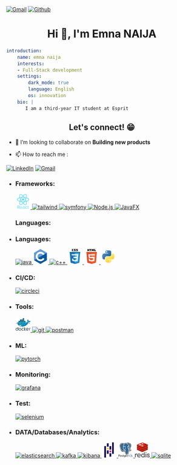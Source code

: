 [![Gmail](https://img.shields.io/badge/-emnanaija-c14438?style=flat&logo=Gmail&logoColor=white)](mailto:emnanaija@gmail.com) 
[![Github](https://img.shields.io/github/followers/emnanaija?label=Follow&style=social)](https://github.com/emnanaija) 

<h1 align="center">Hi 👋, I'm Emna NAIJA</h1>



``` yaml
introduction:
    name: emna naija
    interests:
    - Full-Stack development
    settings:
        dark_mode: true
        language: English
        os: innovation
    bio: |
       I am a third-year IT student at Esprit 
```

<h2 align="center">
    <b>Let's connect! 😁</b>
</h2>


- 👯 I’m looking to collaborate on **Building new products**

- 📫 How to reach me :

[![LinkedIn](https://img.shields.io/badge/LinkedIn-%230077B5.svg?logo=linkedin&logoColor=white)](https://www.linkedin.com/in/emna-naija-a14551244/) 
[![Gmail](https://img.shields.io/badge/-emnanaija-c14438?style=flat&logo=Gmail&logoColor=white)](mailto:emnanaija@gmail.com) 






<ul>

 <li>
  <h3 align="left">Frameworks:</h3>
  <a href="https://reactjs.org/" target="_blank" rel="noreferrer">
    <img src="https://raw.githubusercontent.com/devicons/devicon/master/icons/react/react-original-wordmark.svg" alt="react" width="40" height="40"/>
  </a>
  <a href="https://tailwindcss.com/" target="_blank" rel="noreferrer">
    <img src="https://www.vectorlogo.zone/logos/tailwindcss/tailwindcss-icon.svg" alt="tailwind" width="40" height="40"/>
  </a>
  <a href="https://symfony.com/" target="_blank" rel="noreferrer">
    <img src="https://upload.wikimedia.org/wikipedia/commons/6/60/Symfony2.svg" alt="symfony" width="40" height="40"/>
  </a>
  <a href="https://nodejs.org/en" target="_blank" rel="noreferrer">
    <img src="https://upload.wikimedia.org/wikipedia/commons/d/d9/Node.js_logo.svg" alt="Node.js" width="40" height="40"/>
  </a>
       </a>
  <a href="https://openjfx.io/" target="_blank" rel="noreferrer">
    <img src="https://upload.wikimedia.org/wikipedia/commons/3/30/JavaFX_text_logo.png" alt="JavaFX" width="40" height="40"/>
  </a>
</li>

  
  <h3 align="left">Languages:</h3>
 <li>
  <h3 align="left">Languages:</h3>
  <a href="https://www.java.com/fr/" target="_blank" rel="noreferrer">
    <img src="https://banner2.cleanpng.com/20181109/oll/kisspng-java-development-kit-logo-programming-language-por-java-logo-svg-5be5b5a7384425.8069537615417809032305.jpg" alt="java" width="40" height="40"/>
  </a>
  <a href="https://www.cprogramming.com/" target="_blank" rel="noreferrer">
    <img src="https://raw.githubusercontent.com/devicons/devicon/master/icons/c/c-original.svg" alt="c" width="40" height="40"/>
  </a>
      <a href="https://fr.wikipedia.org/wiki/C%2B%2B" target="_blank" rel="noreferrer">
    <img src="   https://img.icons8.com/?size=256&id=40669&format=png" alt="c++" width="40" height="40"/>
  </a>
  
  <a href="https://www.w3schools.com/css/" target="_blank" rel="noreferrer">
    <img src="https://raw.githubusercontent.com/devicons/devicon/master/icons/css3/css3-original-wordmark.svg" alt="css3" width="40" height="40"/>
  </a>
  <a href="https://www.w3.org/html/" target="_blank" rel="noreferrer">
    <img src="https://raw.githubusercontent.com/devicons/devicon/master/icons/html5/html5-original-wordmark.svg" alt="html5" width="40" height="40"/>
  </a>
  <a href="https://www.python.org" target="_blank" rel="noreferrer">
    <img src="https://raw.githubusercontent.com/devicons/devicon/master/icons/python/python-original.svg" alt="python" width="40" height="40"/>
  </a>
</li>

  <li>
     <h3 align="left">CI/CD:</h3>
          <a href="https://circleci.com" target="_blank" rel="noreferrer">
      <img src="https://www.vectorlogo.zone/logos/circleci/circleci-icon.svg" alt="circleci" width="40" height="40"/>
    </a>

  </li>
    <li>
     <h3 align="left">Tools:</h3>
          <a href="https://www.docker.com/" target="_blank" rel="noreferrer">
      <img src="https://raw.githubusercontent.com/devicons/devicon/master/icons/docker/docker-original-wordmark.svg" alt="docker" width="40" height="40"/>
    </a>
    <a href="https://git-scm.com/" target="_blank" rel="noreferrer">
      <img src="https://www.vectorlogo.zone/logos/git-scm/git-scm-icon.svg" alt="git" width="40" height="40"/>
    </a>
        <a href="https://postman.com" target="_blank" rel="noreferrer">
      <img src="https://www.vectorlogo.zone/logos/getpostman/getpostman-icon.svg" alt="postman" width="40" height="40"/>
    </a>

  </li>
      <li>
     <h3 align="left">ML:</h3>
            <a href="https://pytorch.org/" target="_blank" rel="noreferrer">
      <img src="https://www.vectorlogo.zone/logos/pytorch/pytorch-icon.svg" alt="pytorch" width="40" height="40"/>
    </a>
  </li>

  </li>
    <li>
     <h3 align="left">Monitoring:</h3>
    <a href="https://grafana.com" target="_blank" rel="noreferrer">
      <img src="https://www.vectorlogo.zone/logos/grafana/grafana-icon.svg" alt="grafana" width="40" height="40"/>
    </a>

  </li>
      <li>
     <h3 align="left">Test:</h3>
    <a href="https://www.selenium.dev" target="_blank" rel="noreferrer">
      <img src="https://raw.githubusercontent.com/detain/svg-logos/780f25886640cef088af994181646db2f6b1a3f8/svg/selenium-logo.svg" alt="selenium" width="40" height="40"/>
    </a>

  </li>
  <li>
     <h3 align="left">DATA/Databases/Analytics:</h3>
            <a href="https://www.elastic.co" target="_blank" rel="noreferrer">
      <img src="https://www.vectorlogo.zone/logos/elastic/elastic-icon.svg" alt="elasticsearch" width="40" height="40"/>
    </a>
        
   <a href="https://kafka.apache.org/" target="_blank" rel="noreferrer">
      <img src="https://www.vectorlogo.zone/logos/apache_kafka/apache_kafka-icon.svg" alt="kafka" width="40" height="40"/>
    </a>
        <a href="https://www.elastic.co/kibana" target="_blank" rel="noreferrer">
      <img src="https://www.vectorlogo.zone/logos/elasticco_kibana/elasticco_kibana-icon.svg" alt="kibana" width="40" height="40"/>
    </a>
        <a href="https://pandas.pydata.org/" target="_blank" rel="noreferrer">
      <img src="https://raw.githubusercontent.com/devicons/devicon/2ae2a900d2f041da66e950e4d48052658d850630/icons/pandas/pandas-original.svg" alt="pandas" width="40" height="40"/>
    </a>
        <a href="https://www.postgresql.org" target="_blank" rel="noreferrer">
      <img src="https://raw.githubusercontent.com/devicons/devicon/master/icons/postgresql/postgresql-original-wordmark.svg" alt="postgresql" width="40" height="40"/>
    </a>
        <a href="https://redis.io" target="_blank" rel="noreferrer">
      <img src="https://raw.githubusercontent.com/devicons/devicon/master/icons/redis/redis-original-wordmark.svg" alt="redis" width="40" height="40"/>
    </a>
        <a href="https://www.sqlite.org/" target="_blank" rel="noreferrer">
      <img src="https://www.vectorlogo.zone/logos/sqlite/sqlite-icon.svg" alt="sqlite" width="40" height="40"/>
    </a>

  </li>
    
</ul>



